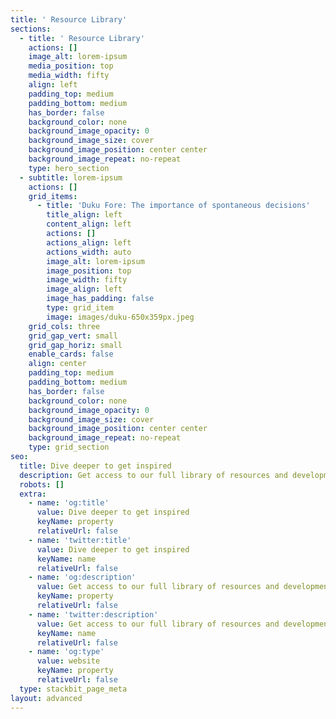 ```yaml
---
title: ' Resource Library'
sections:
  - title: ' Resource Library'
    actions: []
    image_alt: lorem-ipsum
    media_position: top
    media_width: fifty
    align: left
    padding_top: medium
    padding_bottom: medium
    has_border: false
    background_color: none
    background_image_opacity: 0
    background_image_size: cover
    background_image_position: center center
    background_image_repeat: no-repeat
    type: hero_section
  - subtitle: lorem-ipsum
    actions: []
    grid_items:
      - title: 'Duku Fore: The importance of spontaneous decisions'
        title_align: left
        content_align: left
        actions: []
        actions_align: left
        actions_width: auto
        image_alt: lorem-ipsum
        image_position: top
        image_width: fifty
        image_align: left
        image_has_padding: false
        type: grid_item
        image: images/duku-650x359px.jpeg
    grid_cols: three
    grid_gap_vert: small
    grid_gap_horiz: small
    enable_cards: false
    align: center
    padding_top: medium
    padding_bottom: medium
    has_border: false
    background_color: none
    background_image_opacity: 0
    background_image_size: cover
    background_image_position: center center
    background_image_repeat: no-repeat
    type: grid_section
seo:
  title: Dive deeper to get inspired
  description: Get access to our full library of resources and development activities
  robots: []
  extra:
    - name: 'og:title'
      value: Dive deeper to get inspired
      keyName: property
      relativeUrl: false
    - name: 'twitter:title'
      value: Dive deeper to get inspired
      keyName: name
      relativeUrl: false
    - name: 'og:description'
      value: Get access to our full library of resources and development activities
      keyName: property
      relativeUrl: false
    - name: 'twitter:description'
      value: Get access to our full library of resources and development activities
      keyName: name
      relativeUrl: false
    - name: 'og:type'
      value: website
      keyName: property
      relativeUrl: false
  type: stackbit_page_meta
layout: advanced
---
```


